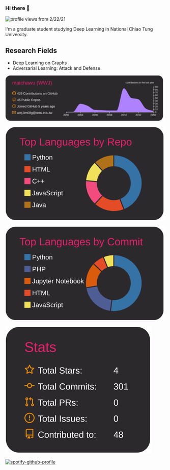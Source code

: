 ### Hi there 👋
![profile views](https://komarev.com/ghpvc/?username=matchawu) from 2/22/21

I'm a graduate student studying Deep Learning in National Chiao Tung University.

## Research Fields
- Deep Learning on Graphs
- Adversarial Learning: Attack and Defense


![](https://raw.githubusercontent.com/matchawu/matchawu/main/profile-summary-card-output/monokai/0-profile-details.svg)

![](https://raw.githubusercontent.com/matchawu/matchawu/main/profile-summary-card-output/monokai/1-repos-per-language.svg)

![](https://raw.githubusercontent.com/matchawu/matchawu/main/profile-summary-card-output/monokai/2-most-commit-language.svg)

![](https://raw.githubusercontent.com/matchawu/matchawu/main/profile-summary-card-output/monokai/3-stats.svg)

[![spotify-github-profile](https://spotify-github-profile.vercel.app/api/view?uid=11137192492&cover_image=false&theme=default)](https://github.com/kittinan/spotify-github-profile)
<!--
**matchawu/matchawu** is a ✨ _special_ ✨ repository because its `README.md` (this file) appears on your GitHub profile.

Here are some ideas to get you started:

- 🔭 I’m currently working on ...
- 🌱 I’m currently learning ...
- 👯 I’m looking to collaborate on ...
- 🤔 I’m looking for help with ...
- 💬 Ask me about ...
- 📫 How to reach me: ...
- 😄 Pronouns: ...
- ⚡ Fun fact: ...
-->
